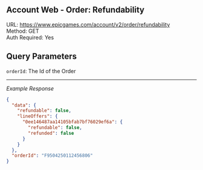 ## Account Web - Order: Refundability

URL: https://www.epicgames.com/account/v2/order/refundability \
Method: GET \
Auth Required: Yes

## Query Parameters

`orderId`: The Id of the Order

---

_Example Response_

```json
{
  "data": {
    "refundable": false,
    "lineOffers": {
      "0ee146487aa14105bfab7bf76029ef6a": {
        "refundable": false,
        "refunded": false
      }
    }
  },
  "orderId": "F9504250112456806"
}
```
